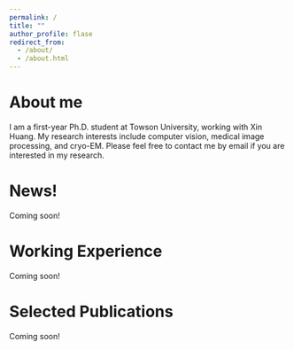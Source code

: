 ```yaml
---
permalink: /
title: ""
author_profile: flase
redirect_from: 
  - /about/
  - /about.html
---
```

About me
======
I am a first-year Ph.D. student at Towson University, working with Xin Huang. My research interests include computer vision, medical image processing, and cryo-EM. Please feel free to contact me by email if you are interested in my research.

News!
======
Coming soon!

Working Experience
======
Coming soon!


Selected Publications
======
Coming soon!
